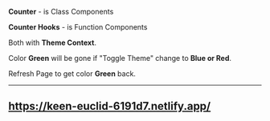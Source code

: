 **Counter** - is Class Components

**Counter Hooks** - is Function Components

Both with **Theme Context**. 

Color **Green** will be gone if "Toggle Theme" change to **Blue or Red**.

Refresh Page to get color **Green** back.



---------------------------------------------
https://keen-euclid-6191d7.netlify.app/
---------------------------------------------
